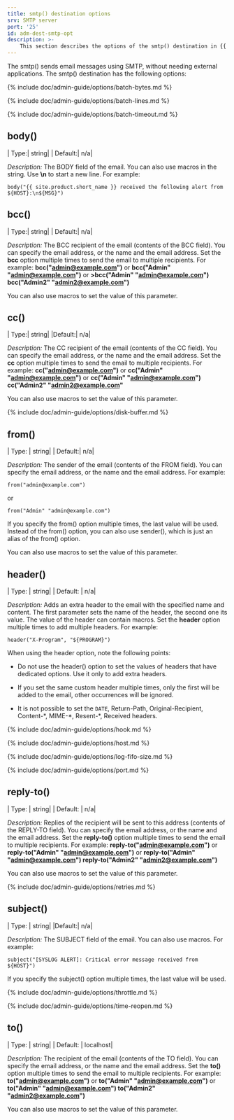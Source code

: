 ```yaml
---
title: smtp() destination options
srv: SMTP server
port: '25'
id: adm-dest-smtp-opt
description: >-
	This section describes the options of the smtp() destination in {{ site.product.short_name }}.
---
```


The smtp() sends email messages using SMTP, without needing external
applications. The smtp() destination has the following options:

{% include doc/admin-guide/options/batch-bytes.md %}

{% include doc/admin-guide/options/batch-lines.md %}

{% include doc/admin-guide/options/batch-timeout.md %}

## body()

|  Type:|      string|
|  Default:|   n/a|

*Description:* The BODY field of the email. You can also use macros in
the string. Use **\\n** to start a new line. For example:

```config
body("{{ site.product.short_name }} received the following alert from ${HOST}:\n${MSG}")
```

## bcc()

|  Type:|      string|
|  Default:|   n/a|

*Description:* The BCC recipient of the email (contents of the BCC
field). You can specify the email address, or the name and the email
address. Set the **bcc** option multiple times to send the email to
multiple recipients. For example: **bcc(\"admin@example.com\")** or
**bcc(\"Admin\" \"admin@example.com\")** or **\>bcc(\"Admin\"
\"admin@example.com\") bcc(\"Admin2\" \"admin2@example.com\")**

You can also use macros to set the value of this parameter.

## cc()

|  Type:|      string|
|Default:|  n/a|

*Description:* The CC recipient of the email (contents of the CC field).
You can specify the email address, or the name and the email address.
Set the **cc** option multiple times to send the email to multiple
recipients. For example: **cc(\"admin@example.com\")** or
**cc(\"Admin\" \"admin@example.com\")** or **cc(\"Admin\"
\"admin@example.com\") cc(\"Admin2\" \"admin2@example.com\"**

You can also use macros to set the value of this parameter.

{% include doc/admin-guide/options/disk-buffer.md %}

## from()

|  Type: |     string|
|  Default:|   n/a|

*Description:* The sender of the email (contents of the FROM field). You
can specify the email address, or the name and the email address. For
example:

```config
from("admin@example.com")
```

or

```config
from("Admin" "admin@example.com")
```

If you specify the from() option multiple times, the last value will be
used. Instead of the from() option, you can also use sender(), which is
just an alias of the from() option.

You can also use macros to set the value of this parameter.

## header()

|  Type:     | string|
|  Default: |  n/a|

*Description:* Adds an extra header to the email with the specified name
and content. The first parameter sets the name of the header, the second
one its value. The value of the header can contain macros. Set the
**header** option multiple times to add multiple headers. For example:

```config
header("X-Program", "${PROGRAM}")
```

When using the header option, note the following points:

- Do not use the header() option to set the values of headers that
    have dedicated options. Use it only to add extra headers.

- If you set the same custom header multiple times, only the first
    will be added to the email, other occurrences will be ignored.

- It is not possible to set the `DATE`, Return-Path, Original-Recipient,
    Content-\*, MIME-\*, Resent-\*, Received headers.

{% include doc/admin-guide/options/hook.md %}

{% include doc/admin-guide/options/host.md %}

{% include doc/admin-guide/options/log-fifo-size.md %}

{% include doc/admin-guide/options/port.md %}

## reply-to()

|  Type: |     string|
|  Default: |  n/a|

*Description:* Replies of the recipient will be sent to this address
(contents of the REPLY-TO field). You can specify the email address, or
the name and the email address. Set the **reply-to()** option multiple
times to send the email to multiple recipients. For example:
**reply-to(\"admin@example.com\")** or **reply-to(\"Admin\"
\"admin@example.com\")** or **reply-to(\"Admin\"
\"admin@example.com\") reply-to(\"Admin2\" \"admin2@example.com\")**

You can also use macros to set the value of this parameter.

{% include doc/admin-guide/options/retries.md %}

## subject()

|  Type:  |    string|
|Default:|   n/a|

*Description:* The SUBJECT field of the email. You can also use macros.
For example:

```config
subject("[SYSLOG ALERT]: Critical error message received from ${HOST}")
```

If you specify the subject() option multiple times, the last value will
be used.

{% include doc/admin-guide/options/throttle.md %}

{% include doc/admin-guide/options/time-reopen.md %}

## to()

|  Type:     | string|
|  Default: |  localhost|

*Description:* The recipient of the email (contents of the TO field).
You can specify the email address, or the name and the email address.
Set the **to()** option multiple times to send the email to multiple
recipients. For example: **to(\"admin@example.com\")** or
**to(\"Admin\" \"admin@example.com\")** or **to(\"Admin\"
\"admin@example.com\") to(\"Admin2\" \"admin2@example.com\")**

You can also use macros to set the value of this parameter.
